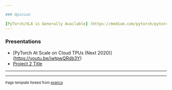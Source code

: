 ```yaml
---

### Opinion

[PyTorch/XLA is Generally Available] (https://medium.com/pytorch/pytorch-xla-is-now-generally-available-on-google-cloud-tpus-f9267f437832)
---
```


### Presentations

- [PyTorch At Scale on Cloud TPUs (Next 2020)] (https://youtu.be/iwtpwQRdb3Y)
- [Project 2 Title](http://example.com/)

---




---
<p style="font-size:11px">Page template forked from <a href="https://github.com/evanca/quick-portfolio">evanca</a></p>
<!-- Remove above link if you don't want to attibute -->
